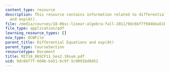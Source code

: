 ```yaml
---
content_type: resource
description: This resource contains information related to differential equations
  and exp(At).
file: /media/courses/18-06sc-linear-algebra-fall-2011/9dc6bf7f9d4bba51bc9f5c9091bd8d52_MIT18_06SCF11_Ses2.10sum.pdf
file_type: application/pdf
learning_resource_types: []
ocw_type: OCWFile
parent_title: Differential Equations and exp(At)
parent_type: CourseSection
resourcetype: Document
title: MIT18_06SCF11_Ses2.10sum.pdf
uid: 9dc6bf7f-9d4b-ba51-bc9f-5c9091bd8d52
---
```

